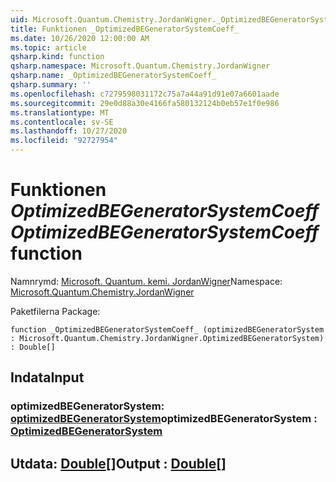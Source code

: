 ```yaml
---
uid: Microsoft.Quantum.Chemistry.JordanWigner._OptimizedBEGeneratorSystemCoeff_
title: Funktionen _OptimizedBEGeneratorSystemCoeff_
ms.date: 10/26/2020 12:00:00 AM
ms.topic: article
qsharp.kind: function
qsharp.namespace: Microsoft.Quantum.Chemistry.JordanWigner
qsharp.name: _OptimizedBEGeneratorSystemCoeff_
qsharp.summary: ''
ms.openlocfilehash: c7279598031172c75a7a44a91d91e07a6601aade
ms.sourcegitcommit: 29e0d88a30e4166fa580132124b0eb57e1f0e986
ms.translationtype: MT
ms.contentlocale: sv-SE
ms.lasthandoff: 10/27/2020
ms.locfileid: "92727954"
---
```

# <a name="_optimizedbegeneratorsystemcoeff_-function"></a><span data-ttu-id="85b45-102">Funktionen _OptimizedBEGeneratorSystemCoeff_</span><span class="sxs-lookup"><span data-stu-id="85b45-102">_OptimizedBEGeneratorSystemCoeff_ function</span></span>

<span data-ttu-id="85b45-103">Namnrymd: [Microsoft. Quantum. kemi. JordanWigner](xref:Microsoft.Quantum.Chemistry.JordanWigner)</span><span class="sxs-lookup"><span data-stu-id="85b45-103">Namespace: [Microsoft.Quantum.Chemistry.JordanWigner](xref:Microsoft.Quantum.Chemistry.JordanWigner)</span></span>

<span data-ttu-id="85b45-104">Paketfilerna [](https://nuget.org/packages/)</span><span class="sxs-lookup"><span data-stu-id="85b45-104">Package: [](https://nuget.org/packages/)</span></span>




```qsharp
function _OptimizedBEGeneratorSystemCoeff_ (optimizedBEGeneratorSystem : Microsoft.Quantum.Chemistry.JordanWigner.OptimizedBEGeneratorSystem) : Double[]
```


## <a name="input"></a><span data-ttu-id="85b45-105">Indata</span><span class="sxs-lookup"><span data-stu-id="85b45-105">Input</span></span>

### <a name="optimizedbegeneratorsystem--optimizedbegeneratorsystem"></a><span data-ttu-id="85b45-106">optimizedBEGeneratorSystem: [optimizedBEGeneratorSystem](xref:Microsoft.Quantum.Chemistry.JordanWigner.OptimizedBEGeneratorSystem)</span><span class="sxs-lookup"><span data-stu-id="85b45-106">optimizedBEGeneratorSystem : [OptimizedBEGeneratorSystem](xref:Microsoft.Quantum.Chemistry.JordanWigner.OptimizedBEGeneratorSystem)</span></span>





## <a name="output--double"></a><span data-ttu-id="85b45-107">Utdata: [Double](xref:microsoft.quantum.lang-ref.double)[]</span><span class="sxs-lookup"><span data-stu-id="85b45-107">Output : [Double](xref:microsoft.quantum.lang-ref.double)[]</span></span>

